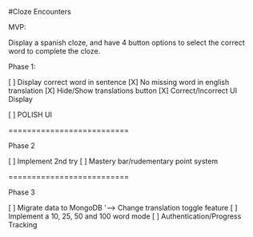 #Cloze Encounters

MVP:

Display a spanish cloze, and have 4 button options to select the correct word to complete the cloze.

Phase 1:

[ ] Display correct word in sentence
[X] No missing word in english translation
[X] Hide/Show translations button
[X] Correct/Incorrect UI Display

[ ] POLISH UI

==========================

Phase 2

[ ] Implement 2nd try
[ ] Mastery bar/rudementary point system

==========================

Phase 3

[ ] Migrate data to MongoDB
'--> Change translation toggle feature
[ ] Implement a 10, 25, 50 and 100 word mode
[ ] Authentication/Progress Tracking
